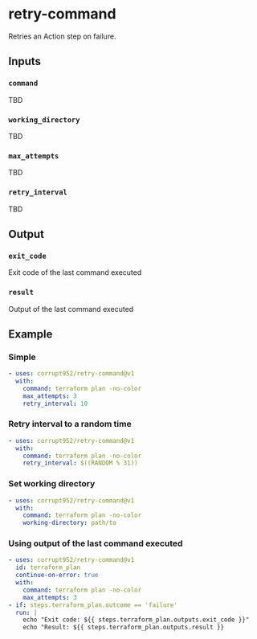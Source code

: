 # retry-command

Retries an Action step on failure.

## Inputs

### `command`

TBD

### `working_directory`

TBD

### `max_attempts`

TBD

### `retry_interval`

TBD

## Output

### `exit_code`

Exit code of the last command executed

### `result`

Output of the last command executed

## Example

### Simple

```yaml
- uses: corrupt952/retry-command@v1
  with:
    command: terraform plan -no-color
    max_attempts: 3
    retry_interval: 10
```

### Retry interval to a random time

```yaml
- uses: corrupt952/retry-command@v1
  with:
    command: terraform plan -no-color
    retry_interval: $((RANDOM % 31))
```

### Set working directory

```yaml
- uses: corrupt952/retry-command@v1
  with:
    command: terraform plan -no-color
    working-directory: path/to
```

### Using output of the last command executed

```yaml
- uses: corrupt952/retry-command@v1
  id: terraform_plan
  continue-on-error: true
  with:
    command: terraform plan -no-color
    max_attempts: 3
- if: steps.terraform_plan.outcome == 'failure'
  run: |
    echo "Exit code: ${{ steps.terraform_plan.outputs.exit_code }}"
    echo "Result: ${{ steps.terraform_plan.outputs.result }}
```
